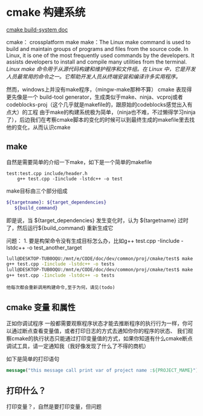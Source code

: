 
# cmake 构建系统

[cmake build-system doc](https://cmake.org/cmake/help/latest/manual/cmake-buildsystem.7.html)

cmake： crossplatform make
make：The Linux make command is used to build and maintain groups of programs and files from the source code. In Linux, it is one of the most frequently used commands by the developers. It assists developers to install and compile many utilities from the terminal. *Linux make 命令用于从源代码构建和维护程序和文件组。在 Linux 中，它是开发人员最常用的命令之一。它帮助开发人员从终端安装和编译许多实用程序。*

然而，windows上并没有make程序，（mingw-make那种不算）
cmake 表现得更先像是一个 build-tool generator，生成类似于make、ninja、vcproj或者codeblocks-proj（这个几乎就是makefile的，跟原始的codeblocks感觉出入有点大）的工程
由于make的构建系统极为简单，（ninja也不难，不过懒得学习ninja了），后边我们在考察cmake脚本的变化的时候可以到最终生成的makefile里去找他的变化，从而认识cmake

## make
自然是需要简单的介绍一下make，如下是一个简单的makefile

```make
test:test.cpp include/header.h
	g++ test.cpp -Iinclude -lstdc++ -o test
```
make目标由三个部分组成
```bash
${targetname}: ${target_dependencies}
   ${build_command}
```
即是说，当 \${target_dependencies} 发生变化时，认为 \${targetname} 过时了，然后运行\${build_command} 重新生成它

问题：
    1. 要是构架命令没有生成目标怎么办，比如g++ test.cpp -Iinclude -lstdc++ -o test_another_target
```bash
lull@DESKTOP-TUB0OQU:/mnt/e/CODE/doc/dev/common/proj/cmake/test$ make
g++ test.cpp -Iinclude -lstdc++ -o tests
lull@DESKTOP-TUB0OQU:/mnt/e/CODE/doc/dev/common/proj/cmake/test$ make
g++ test.cpp -Iinclude -lstdc++ -o tests
```
    他每次都会重新调用构建命令,至于为何，请见(todo)


## cmake 变量 和属性
正如你调试程序 一般都需要观察程序状态才能去推断程序的执行行为一样，你可以通过断点查看变量值，或者打印日志的方式去通知你你的程序的状态、
我们观察cmake的执行状态只能通过打印变量值的方式，如果你知道有什么cmake断点调试工具，请一定通知我（我好像发现了什么了不得的商机）

如下是简单的打印语句
```cmake
message("this message call print var of project name :${PROJECT_MAME}")
```
## 打印什么？
打印变量？，自然是要打印变量，但问题